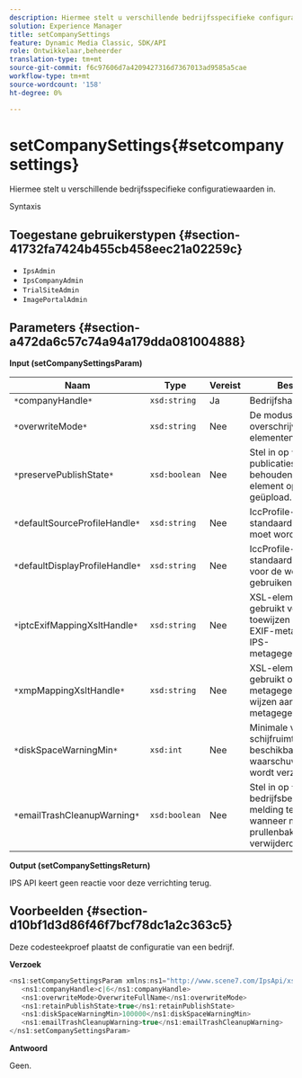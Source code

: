 ```yaml
---
description: Hiermee stelt u verschillende bedrijfsspecifieke configuratiewaarden in.
solution: Experience Manager
title: setCompanySettings
feature: Dynamic Media Classic, SDK/API
role: Ontwikkelaar,beheerder
translation-type: tm+mt
source-git-commit: f6c97606d7a4209427316d7367013ad9585a5cae
workflow-type: tm+mt
source-wordcount: '158'
ht-degree: 0%

---
```



# setCompanySettings{#setcompanysettings}

Hiermee stelt u verschillende bedrijfsspecifieke configuratiewaarden in.

Syntaxis

## Toegestane gebruikerstypen {#section-41732fa7424b455cb458eec21a02259c}

* `IpsAdmin`
* `IpsCompanyAdmin`
* `TrialSiteAdmin`
* `ImagePortalAdmin`

## Parameters {#section-a472da6c57c74a94a179dda081004888}

**Input (setCompanySettingsParam)**

| Naam | Type | Vereist | Beschrijving |
|---|---|---|---|
| `*`companyHandle`*` | `xsd:string` | Ja | Bedrijfshandgreep. |
| `*`overwriteMode`*` | `xsd:string` | Nee | De modus voor het overschrijven van elementen. |
| `*`preservePublishState`*` | `xsd:boolean` | Nee | Stel in op `true` om de publicatiestatus te behouden wanneer een element opnieuw wordt geüpload. |
| `*`defaultSourceProfileHandle`*` | `xsd:string` | Nee | IccProfile-element dat als standaardbronkleurprofiel moet worden gebruikt. |
| `*`defaultDisplayProfileHandle`*` | `xsd:string` | Nee | IccProfile-element om als standaardkleurprofiel voor de weergave te gebruiken. |
| `*`iptcExifMappingXsltHandle`*` | `xsd:string` | Nee | XSL-element dat wordt gebruikt voor het toewijzen van IPTC- en EXIF-metagegevens aan IPS-metagegevensvelden. |
| `*`xmpMappingXsltHandle`*` | `xsd:string` | Nee | XSL-element dat wordt gebruikt om XMP metagegevens toe te wijzen aan IPS-metagegevensvelden. |
| `*`diskSpaceWarningMin`*` | `xsd:int` | Nee | Minimale vrije schijfruimte (in kB) beschikbaar voordat een waarschuwingsbericht wordt verzonden. |
| `*`emailTrashCleanupWarning`*` | `xsd:boolean` | Nee | Stel in op `true` om bedrijfsbeheerders een melding te sturen wanneer middelen uit de prullenbak worden verwijderd. |

**Output (setCompanySettingsReturn)**

IPS API keert geen reactie voor deze verrichting terug.

## Voorbeelden {#section-d10bf1d3d86f46f7bcf78dc1a2c363c5}

Deze codesteekproef plaatst de configuratie van een bedrijf.

**Verzoek**

```java
<ns1:setCompanySettingsParam xmlns:ns1="http://www.scene7.com/IpsApi/xsd/2008-01-15">
   <ns1:companyHandle>c|6</ns1:companyHandle>
   <ns1:overwriteMode>OverwriteFullName</ns1:overwriteMode>
   <ns1:retainPublishState>true</ns1:retainPublishState>
   <ns1:diskSpaceWarningMin>100000</ns1:diskSpaceWarningMin>
   <ns1:emailTrashCleanupWarning>true</ns1:emailTrashCleanupWarning>
</ns1:setCompanySettingsParam>
```

**Antwoord**

Geen.
